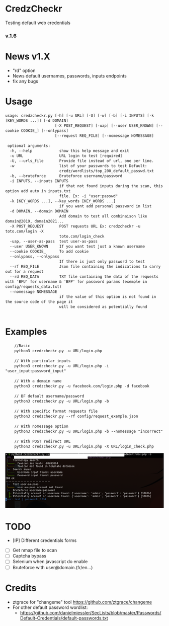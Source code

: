 # CredzCheckr
Testing default web credentials

### v.1.6

# News v1.X

- "rd" option
- News default usernames, passwords, inputs endpoints
- fix any bugs


# Usage

```
usage: credzcheckr.py [-h] [-u URL] [-U] [-w] [-b] [-i INPUTS] [-k [KEY_WORDS ...]] [-d DOMAIN]
                      [-X POST_REQUEST] [-uap] [--user USER_KNOWN] [--cookie COOKIE_] [--onlypass]
                      [--request REQ_FILE] [--nomessage NOMESSAGE]

 optional arguments:
  -h, --help            show this help message and exit
  -u URL                URL login to test [required]
  -U, --urls_file       Provide file instead of url, one per line.
  -w                    list of your passwords to test Default:
                        credz/wordlists/top_200_default_passwd.txt
  -b, --bruteforce      Bruteforce username/password
  -i INPUTS, --inputs INPUTS
                        if that not found inputs during the scan, this option add auto in inputs.txt
                        file. Ex: -i "user:passwd" 
  -k [KEY_WORDS ...], --key_words [KEY_WORDS ...]
                        if you want add personal password in list
  -d DOMAIN, --domain DOMAIN
                        Add domain to test all combinaison like domain@2019, domain2021...
  -X POST_REQUEST       POST requests URL Ex: credzcheckr -u toto.com/login -X
                        toto.com/login_check
  -uap, --user-as-pass  test user-as-pass
  --user USER_KNOWN     If you want test just a known username
  --cookie COOKIE_      To add cookie
  --onlypass, --onlypass
                        If there is just only password to test
  --rf REQ_FILE         Json file containing the indications to carry out for a request
  --rd REQ_DATA         TXT file containing the data of the requests with 'BFU' for username & 'BFP' for password params (exemple in config/requests_data.txt)
  --nomessage NOMESSAGE
                        if the value of this option is not found in the source code of the page it
                        will be considered as potentially found


```

# Examples

```
	//Basic
	python3 credzcheckr.py -u URL/login.php 

	// With particular inputs
	python3 credzcheckr.py -u URL/login.php -i "user_input:password_input"

	// With a domain name
	python3 credzcheckr.py -u facebook.com/login.php -d facebook

	// BF default username/password
	python3 credzcheckr.py -u URL/login.php -b

	// With specific format requests file
	python3 credzcheckr.py --rf config/request_exemple.json

	// With nomessage option
	python3 credzcheckr.py -u URL/login.php -b --nomessage "incorrect"

	// With POST redirect URL
	python3 credzcheckr.py -u URL/login.php -X URL/login_check.php 
```

![alt tag](https://github.com/c0dejump/CredzCheckr/blob/main/static/bf_credz.png)


# TODO

- [IP] Different credentials forms
- [ ] Get nmap file to scan
- [ ] Captcha bypass
- [ ] Selenium when javascript do enable
- [ ] Bruteforce with user@domain.(fr/en...)

# Credits

- ztgrace for "changeme" tool https://github.com/ztgrace/changeme
- For other default password wordlist: 
  - https://github.com/danielmiessler/SecLists/blob/master/Passwords/Default-Credentials/default-passwords.txt

